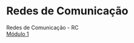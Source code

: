 # Redes de Comunicação
Redes de Comunicação - RC  
[Módulo 1](https://github.com/tanjilk/RC/blob/main/M%C3%B3dulo%201/RC_M1%20-%20Apontamentos.pdf)
